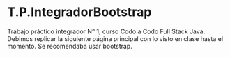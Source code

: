 # T.P.IntegradorBootstrap
Trabajo práctico integrador N° 1, curso Codo a Codo Full Stack Java. Debimos replicar la siguiente página principal con lo visto en clase hasta el momento. Se recomendaba usar bootstrap.
